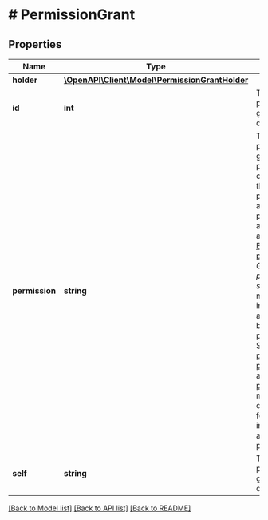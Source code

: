 # # PermissionGrant

## Properties

Name | Type | Description | Notes
------------ | ------------- | ------------- | -------------
**holder** | [**\OpenAPI\Client\Model\PermissionGrantHolder**](PermissionGrantHolder.md) |  | [optional]
**id** | **int** | The ID of the permission granted details. | [optional] [readonly]
**permission** | **string** | The permission to grant. This permission can be one of the built-in permissions or a custom permission added by an app. See [Built-in permissions](../api-group-permission-schemes/#built-in-permissions) in *Get all permission schemes* for more information about the built-in permissions. See the [project permission](https://developer.atlassian.com/cloud/jira/platform/modules/project-permission/) and [global permission](https://developer.atlassian.com/cloud/jira/platform/modules/global-permission/) module documentation for more information about custom permissions. | [optional]
**self** | **string** | The URL of the permission granted details. | [optional] [readonly]

[[Back to Model list]](../../README.md#models) [[Back to API list]](../../README.md#endpoints) [[Back to README]](../../README.md)
